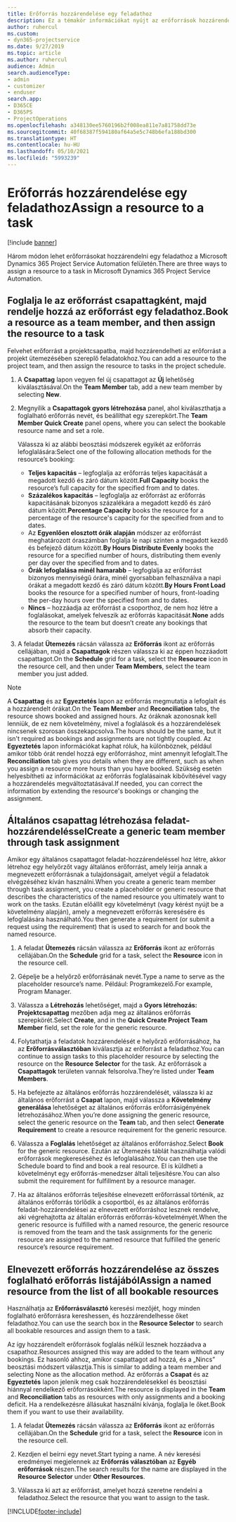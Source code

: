 ```yaml
---
title: Erőforrás hozzárendelése egy feladathoz
description: Ez a témakör információkat nyújt az erőforrások hozzárendeléséről feladatokhoz.
author: ruhercul
ms.custom:
- dyn365-projectservice
ms.date: 9/27/2019
ms.topic: article
ms.author: ruhercul
audience: Admin
search.audienceType:
- admin
- customizer
- enduser
search.app:
- D365CE
- D365PS
- ProjectOperations
ms.openlocfilehash: a348130ee5760196b2f008ea811e7a81758dd73e
ms.sourcegitcommit: 40f68387f594180af64a5e5c748b6efa188bd300
ms.translationtype: HT
ms.contentlocale: hu-HU
ms.lasthandoff: 05/10/2021
ms.locfileid: "5993239"
---
```

# <a name="assign-a-resource-to-a-task"></a><span data-ttu-id="34166-103">Erőforrás hozzárendelése egy feladathoz</span><span class="sxs-lookup"><span data-stu-id="34166-103">Assign a resource to a task</span></span>

[!include [banner](../includes/psa-now-project-operations.md)]

<span data-ttu-id="34166-104">Három módon lehet erőforrásokat hozzárendelni egy feladathoz a Microsoft Dynamics 365 Project Service Automation felületén.</span><span class="sxs-lookup"><span data-stu-id="34166-104">There are three ways to assign a resource to a task in Microsoft Dynamics 365 Project Service Automation.</span></span>

## <a name="book-a-resource-as-a-team-member-and-then-assign-the-resource-to-a-task"></a><span data-ttu-id="34166-105">Foglalja le az erőforrást csapattagként, majd rendelje hozzá az erőforrást egy feladathoz.</span><span class="sxs-lookup"><span data-stu-id="34166-105">Book a resource as a team member, and then assign the resource to a task</span></span>

<span data-ttu-id="34166-106">Felvehet erőforrást a projektcsapatba, majd hozzárendelheti az erőforrást a projekt ütemezésében szereplő feladatokhoz.</span><span class="sxs-lookup"><span data-stu-id="34166-106">You can add a resource to the project team, and then assign the resource to tasks in the project schedule.</span></span>

1. <span data-ttu-id="34166-107">A **Csapattag** lapon vegyen fel új csapattagot az **Új** lehetőség kiválasztásával.</span><span class="sxs-lookup"><span data-stu-id="34166-107">On the **Team Member** tab, add a new team member by selecting **New**.</span></span> 

2. <span data-ttu-id="34166-108">Megnyílik a **Csapattagok gyors létrehozása** panel, ahol kiválaszthatja a foglalható erőforrás nevét, és beállíthat egy szerepkört.</span><span class="sxs-lookup"><span data-stu-id="34166-108">The **Team Member Quick Create** panel opens, where you can select the bookable resource name and set a role.</span></span> 

    <span data-ttu-id="34166-109">Válassza ki az alábbi beosztási módszerek egyikét az erőforrás lefoglalására:</span><span class="sxs-lookup"><span data-stu-id="34166-109">Select one of the following allocation methods for the resource’s booking:</span></span>

    - <span data-ttu-id="34166-110">**Teljes kapacitás** – legfoglalja az erőforrás teljes kapacitását a megadott kezdő és záró dátum között.</span><span class="sxs-lookup"><span data-stu-id="34166-110">**Full Capacity** books the resource’s full capacity for the specified from and to dates.</span></span>
    - <span data-ttu-id="34166-111">**Százalékos kapacitás** – legfoglalja az erőforrást az erőforrás kapacitásának bizonyos százalékára a megadott kezdő és záró dátum között.</span><span class="sxs-lookup"><span data-stu-id="34166-111">**Percentage Capacity** books the resource for a percentage of the resource's capacity for the specified from and to dates.</span></span>
    - <span data-ttu-id="34166-112">Az **Egyenlően elosztott órák alapján** módszer az erőforrást meghatározott óraszámban foglalja le napi szinten a megadott kezdő és befejező dátum között.</span><span class="sxs-lookup"><span data-stu-id="34166-112">**By Hours Distribute Evenly** books the resource for a specified number of hours, distributing them evenly per day over the specified from and to dates.</span></span>
    - <span data-ttu-id="34166-113">**Órák lefoglalása minél hamarabb** – legfoglalja az erőforrást bizonyos mennyiségű órára, minél gyorsabban felhasználva a napi órákat a megadott kezdő és záró dátum között.</span><span class="sxs-lookup"><span data-stu-id="34166-113">**By Hours Front Load** books the resource for a specified number of hours, front-loading the per-day hours over the specified from and to dates.</span></span>
    - <span data-ttu-id="34166-114">**Nincs** – hozzáadja az erőforrást a csoporthoz, de nem hoz létre a foglalásokat, amelyek felveszik az erőforrás kapacitását.</span><span class="sxs-lookup"><span data-stu-id="34166-114">**None** adds the resource to the team but doesn’t create any bookings that absorb their capacity.</span></span>

3. <span data-ttu-id="34166-115">A feladat **Ütemezés** rácsán válassza az **Erőforrás** ikont az erőforrás cellájában, majd a **Csapattagok** részen válassza ki az éppen hozzáadott csapattagot.</span><span class="sxs-lookup"><span data-stu-id="34166-115">On the **Schedule** grid for a task, select the **Resource** icon in the resource cell, and then under **Team Members**, select the team member you just added.</span></span> 

> [!NOTE]
> <span data-ttu-id="34166-116">A **Csapattag** és az **Egyeztetés** lapon az erőforrás megmutatja a lefoglalt és a hozzárendelt órákat.</span><span class="sxs-lookup"><span data-stu-id="34166-116">On the **Team Member** and **Reconciliation** tabs, the resource shows booked and assigned hours.</span></span> <span data-ttu-id="34166-117">Az óráknak azonosnak kell lenniük, de ez nem követelmény, mivel a foglalások és a hozzárendelések nincsenek szorosan összekapcsolva.</span><span class="sxs-lookup"><span data-stu-id="34166-117">The hours should be the same, but it isn't required as bookings and assignments are not tightly coupled.</span></span> <span data-ttu-id="34166-118">Az **Egyeztetés** lapon információkat kaphat róluk, ha különböznek, például amikor több órát rendel hozzá egy erőforráshoz, mint amennyit lefoglalt.</span><span class="sxs-lookup"><span data-stu-id="34166-118">The **Reconciliation** tab gives you details when they are different, such as when you assign a resource more hours than you have booked.</span></span> <span data-ttu-id="34166-119">Szükség esetén helyesbítheti az információkat az erőforrás foglalásainak kibővítésével vagy a hozzárendelés megváltoztatásával.</span><span class="sxs-lookup"><span data-stu-id="34166-119">If needed, you can correct the information by extending the resource's bookings or changing the assignment.</span></span>

## <a name="create-a-generic-team-member-through-task-assignment"></a><span data-ttu-id="34166-120">Általános csapattag létrehozása feladat-hozzárendeléssel</span><span class="sxs-lookup"><span data-stu-id="34166-120">Create a generic team member through task assignment</span></span>

<span data-ttu-id="34166-121">Amikor egy általános csapattagot feladat-hozzárendeléssel hoz létre, akkor létrehoz egy helyőrzőt vagy általános erőforrást, amely leírja annak a megnevezett erőforrásnak a tulajdonságait, amelyet végül a feladatok elvégzéséhez kíván használni.</span><span class="sxs-lookup"><span data-stu-id="34166-121">When you create a generic team member through task assignment, you create a placeholder or generic resource that describes the characteristics of the named resource you ultimately want to work on the tasks.</span></span> <span data-ttu-id="34166-122">Ezután előállít egy követelményt (vagy kérést nyújt be a követelmény alapján), amely a megnevezett erőforrás keresésére és lefoglalására használható.</span><span class="sxs-lookup"><span data-stu-id="34166-122">You then generate a requirement (or submit a request using the requirement) that is used to search for and book the named resource.</span></span>

1. <span data-ttu-id="34166-123">A feladat **Ütemezés** rácsán válassza az **Erőforrás** ikont az erőforrás cellájában.</span><span class="sxs-lookup"><span data-stu-id="34166-123">On the **Schedule** grid for a task, select the **Resource** icon in the resource cell.</span></span>

2. <span data-ttu-id="34166-124">Gépelje be a helyőrző erőforrásának nevét.</span><span class="sxs-lookup"><span data-stu-id="34166-124">Type a name to serve as the placeholder resource’s name.</span></span> <span data-ttu-id="34166-125">Például: Programkezelő.</span><span class="sxs-lookup"><span data-stu-id="34166-125">For example, Program Manager.</span></span>

3. <span data-ttu-id="34166-126">Válassza a **Létrehozás** lehetőséget, majd a **Gyors létrehozás: Projektcsapattag** mezőben adja meg az általános erőforrás szerepkörét.</span><span class="sxs-lookup"><span data-stu-id="34166-126">Select **Create**, and in the **Quick Create Project Team Member** field, set the role for the generic resource.</span></span>

4. <span data-ttu-id="34166-127">Folytathatja a feladatok hozzárendelését e helyőrző erőforrásához, ha az **Erőforrásválasztóban** kiválasztja az erőforrást a feladathoz.</span><span class="sxs-lookup"><span data-stu-id="34166-127">You can continue to assign tasks to this placeholder resource by selecting the resource on the **Resource Selector** for the task.</span></span> <span data-ttu-id="34166-128">Az erőforrások a **Csapattagok** területen vannak felsorolva.</span><span class="sxs-lookup"><span data-stu-id="34166-128">They’re listed under **Team Members**.</span></span>

5. <span data-ttu-id="34166-129">Ha befejezte az általános erőforrás hozzárendelését, válassza ki az általános erőforrást a **Csapat** lapon, majd válassza a **Követelmény generálása** lehetőséget az általános erőforrás erőforrásigényének létrehozásához.</span><span class="sxs-lookup"><span data-stu-id="34166-129">When you’re done assigning the generic resource, select the generic resource on the **Team** tab, and then select **Generate Requirement** to create a resource requirement for the generic resource.</span></span>

6. <span data-ttu-id="34166-130">Válassza a **Foglalás** lehetőséget az általános erőforráshoz.</span><span class="sxs-lookup"><span data-stu-id="34166-130">Select **Book** for the generic resource.</span></span> <span data-ttu-id="34166-131">Ezután az Ütemezés táblát használhatja valódi erőforrások megkereséséhez és lefoglalásához.</span><span class="sxs-lookup"><span data-stu-id="34166-131">You can then use the Schedule board to find and book a real resource.</span></span> <span data-ttu-id="34166-132">El is küldheti a követelményt egy erőforrás-menedzser általi teljesítésre.</span><span class="sxs-lookup"><span data-stu-id="34166-132">You can also submit the requirement for fulfillment by a resource manager.</span></span>

7. <span data-ttu-id="34166-133">Ha az általános erőforrás teljesítése elnevezett erőforrással történik, az általános erőforrás törlődik a csoportból, és az általános erőforrás feladat-hozzárendelései az elnevezett erőforráshoz lesznek rendelve, aki végrehajtotta az általán erőforrás erőforrás-követelményét.</span><span class="sxs-lookup"><span data-stu-id="34166-133">When the generic resource is fulfilled with a named resource, the generic resource is removed from the team and the task assignments for the generic resource are assigned to the named resource that fulfilled the generic resource’s resource requirement.</span></span>

## <a name="assign-a-named-resource-from-the-list-of-all-bookable-resources"></a><span data-ttu-id="34166-134">Elnevezett erőforrás hozzárendelése az összes foglalható erőforrás listájából</span><span class="sxs-lookup"><span data-stu-id="34166-134">Assign a named resource from the list of all bookable resources</span></span>

<span data-ttu-id="34166-135">Használhatja az **Erőforrásválasztó** keresési mezőjét, hogy minden foglalható erőforrásra kereshessen, és hozzárendelhesse őket feladathoz.</span><span class="sxs-lookup"><span data-stu-id="34166-135">You can use the search box in the **Resource Selector** to search all bookable resources and assign them to a task.</span></span>

<span data-ttu-id="34166-136">Az így hozzárendelt erőforrások foglalás nélkül lesznek hozzáadva a csapathoz.</span><span class="sxs-lookup"><span data-stu-id="34166-136">Resources assigned this way are added to the team without any bookings.</span></span> <span data-ttu-id="34166-137">Ez hasonló ahhoz, amikor csapattagot ad hozzá, és a „Nincs” beosztási módszert választja.</span><span class="sxs-lookup"><span data-stu-id="34166-137">This is similar to adding a team member and selecting None as the allocation method.</span></span> <span data-ttu-id="34166-138">Az erőforrás a **Csapat** és az **Egyeztetés** lapon jelenik meg csak hozzárendelésekkel és beosztási hiánnyal rendelkező erőforrásokként.</span><span class="sxs-lookup"><span data-stu-id="34166-138">The resource is displayed in the **Team** and **Reconciliation** tabs as resources with only assignments and a booking deficit.</span></span> <span data-ttu-id="34166-139">Ha a rendelkezésre állásukat használni kívánja, foglalja le őket.</span><span class="sxs-lookup"><span data-stu-id="34166-139">Book them if you want to use their availability.</span></span>

1. <span data-ttu-id="34166-140">A feladat **Ütemezés** rácsán válassza az **Erőforrás** ikont az erőforrás cellájában.</span><span class="sxs-lookup"><span data-stu-id="34166-140">On the **Schedule** grid for a task, select the **Resource** icon in the resource cell.</span></span>

2. <span data-ttu-id="34166-141">Kezdjen el beírni egy nevet.</span><span class="sxs-lookup"><span data-stu-id="34166-141">Start typing a name.</span></span> <span data-ttu-id="34166-142">A név keresési eredményei megjelennek az **Erőforrás választóban** az **Egyéb erőforrások** részen.</span><span class="sxs-lookup"><span data-stu-id="34166-142">The search results for the name are displayed in the **Resource Selector** under **Other Resources**.</span></span>

3. <span data-ttu-id="34166-143">Válassza ki azt az erőforrást, amelyet hozzá szeretne rendelni a feladathoz.</span><span class="sxs-lookup"><span data-stu-id="34166-143">Select the resource that you want to assign to the task.</span></span>



[!INCLUDE[footer-include](../includes/footer-banner.md)]